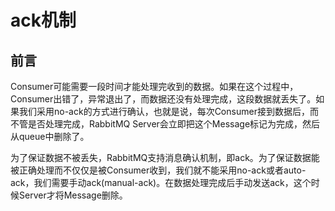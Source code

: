# ack机制

## 前言

Consumer可能需要一段时间才能处理完收到的数据。如果在这个过程中，Consumer出错了，异常退出了，而数据还没有处理完成，这段数据就丢失了。如果我们采用no-ack的方式进行确认，也就是说，每次Consumer接到数据后，而不管是否处理完成，RabbitMQ Server会立即把这个Message标记为完成，然后从queue中删除了。

为了保证数据不被丢失，RabbitMQ支持消息确认机制，即ack。为了保证数据能被正确处理而不仅仅是被Consumer收到，我们就不能采用no-ack或者auto-ack，我们需要手动ack\(manual-ack\)。在数据处理完成后手动发送ack，这个时候Server才将Message删除。

